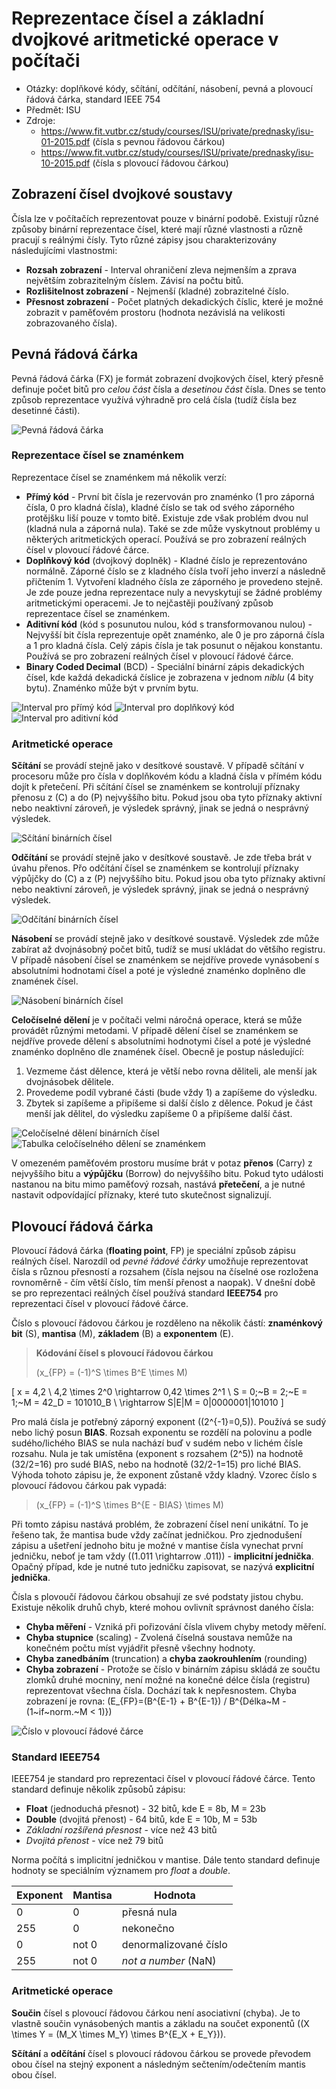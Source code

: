 # Reprezentace čísel a základní dvojkové aritmetické operace v počítači
- Otázky: doplňkové kódy, sčítání, odčítání, násobení, pevná a plovoucí řádová čárka, standard IEEE 754
- Předmět: ISU
- Zdroje:
    - https://www.fit.vutbr.cz/study/courses/ISU/private/prednasky/isu-01-2015.pdf (čísla s pevnou řádovou čárkou)
    - https://www.fit.vutbr.cz/study/courses/ISU/private/prednasky/isu-10-2015.pdf (čísla s plovoucí řádovou čárkou)

## Zobrazení čísel dvojkové soustavy
Čísla lze v počítačích reprezentovat pouze v binární podobě. Existují různé způsoby binární reprezentace čísel, které mají různé vlastnosti a různě pracují s reálnými čísly. Tyto různé zápisy jsou charakterizovány následujícími vlastnostmi:
- __Rozsah zobrazení__ - Interval ohraničení zleva nejmenším a zprava největším zobrazitelným číslem. Závisí na počtu bitů.
- __Rozlišitelnost zobrazení__ - Nejmenší (kladné) zobrazitelné číslo.
- __Přesnost zobrazení__ - Počet platných dekadických číslic, které je možné zobrazit v paměťovém prostoru (hodnota nezávislá na velikosti zobrazovaného čísla).

## Pevná řádová čárka
Pevná řádová čárka (FX) je formát zobrazení dvojkových čísel, který přesně definuje počet bitů pro _celou část_ čísla a _desetinou část_ čísla. Dnes se tento způsob reprezentace využívá výhradně pro celá čísla (tudíž čísla bez desetinné části).

![Pevná řádová čárka](/Images/09/pevna_radova_carka.png)

### Reprezentace čísel se znaménkem
Reprezentace čísel se znaménkem má několik verzí:
- __Přímý kód__ - První bit čísla je rezervován pro znaménko (1 pro záporná čísla, 0 pro kladná čísla), kladné číslo se tak od svého záporného protějšku liší pouze v tomto bitě. Existuje zde však problém dvou nul (kladná nula a záporná nula). Také se zde může vyskytnout problémy u některých aritmetických operací. Používá se pro zobrazení reálných čísel v plovoucí řádové čárce.
- __Doplňkový kód__ (dvojkový doplněk) - Kladné číslo je reprezentováno normálně. Záporné číslo se z kladného čísla tvoří jeho inverzí a následně přičtením 1. Vytvoření kladného čísla ze záporného je provedeno stejně. Je zde pouze jedna reprezentace nuly a nevyskytují se žádné problémy aritmetickými operacemi. Je to nejčastěji používaný způsob reprezentace čísel se znaménkem.
- __Aditivní kód__ (kód s posunutou nulou, kód s transformovanou nulou) - Nejvyšší bit čísla reprezentuje opět znaménko, ale 0 je pro záporná čísla a 1 pro kladná čísla. Celý zápis čísla je tak posunut o nějakou konstantu. Používá se pro zobrazení reálných čísel v plovoucí řádové čárce.
- __Binary Coded Decimal__ (BCD) - Speciální binární zápis dekadických čísel, kde každá dekadická číslice je zobrazena v jednom _niblu_ (4 bity bytu). Znaménko může být v prvním bytu.

![Interval pro přímý kód](/Images/09/interval_primy_kod.png)
![Interval pro doplňkový kód](/Images/09/interval_doplnkovy_kod.png)
![Interval pro aditivní kód](/Images/09/interval_transformovany_kod.png)

### Aritmetické operace
__Sčítání__ se provádí stejně jako v desítkové soustavě. V případě sčítání v procesoru může pro čísla v doplňkovém kódu a kladná čísla v přímém kódu dojít k přetečení. Při sčítání čísel se znaménkem se kontrolují příznaky přenosu z (C) a do (P) nejvyššího bitu. Pokud jsou oba tyto příznaky aktivní nebo neaktivní zároveň, je výsledek správný, jinak se jedná o nesprávný výsledek.

![Sčítání binárních čísel](/Images/09/scitani.png)

__Odčítání__ se provádí stejně jako v desítkové soustavě. Je zde třeba brát v úvahu přenos. Přo odčítání čísel se znaménkem se kontrolují příznaky výpůjčky do (C) a z (P) nejvyššího bitu. Pokud jsou oba tyto příznaky aktivní nebo neaktivní zároveň, je výsledek správný, jinak se jedná o nesprávný výsledek.

![Odčítání binárních čísel](/Images/09/odcitani.png)

__Násobení__ se provádí stejně jako v desítkové soustavě. Výsledek zde může zabírat až dvojnásobný počet bitů, tudíž se musí ukládat do většího registru. V případě násobení čísel se znaménkem se nejdříve provede vynásobení s absolutními hodnotami čísel a poté je výsledné znaménko doplněno dle znamének čísel.

![Násobení binárních čísel](/Images/09/nasobeni.png)

__Celočíselné dělení__ je v počítači velmi náročná operace, která se může provádět různými metodami. V případě dělení čísel se znaménkem se nejdříve provede dělení s absolutními hodnotymi čísel a poté je výsledné znaménko doplněno dle znamének čísel. Obecně je postup následující:
1. Vezmeme část dělence, která je větší nebo rovna děliteli, ale menší jak dvojnásobek dělitele.
2. Provedeme podíl vybrané části (bude vždy 1) a zapíšeme do výsledku.
3. Zbytek si zapíšeme a připíšeme si další číslo z dělence. Pokud je část menší jak dělitel, do výsledku zapíšeme 0 a připíšeme další část.

![Celočíselné dělení binárních čísel](/Images/09/deleni.png)
![Tabulka celočíselného dělení se znaménkem](/Images/09/deleni_tabulka.png)

V omezeném paměťovém prostoru musíme brát v potaz __přenos__ (Carry) z nejvyššího bitu a __výpůjčku__ (Borrow) do nejvyššího bitu. Pokud tyto události nastanou na bitu mimo paměťový rozsah, nastává __přetečení__, a je nutné nastavit odpovídající příznaky, které tuto skutečnost signalizují.

## Plovoucí řádová čárka
Plovoucí řádová čárka (__floating point__, FP) je speciální způsob zápisu reálných čísel. Narozdíl od _pevné řádové čárky_ umožňuje reprezentovat čísla s různou přesností a rozsahem (čísla nejsou na číselné ose rozložena rovnoměrně - čím větší číslo, tím menší přenost a naopak). V dnešní době se pro reprezentaci reálných čísel používá standard __IEEE754__ pro reprezentaci čísel v plovoucí řádové čárce.

Číslo s plovoucí řádovou čárkou je rozděleno na několik částí: __znaménkový bit__ (S), __mantisa__ (M), __základem__ (B) a __exponentem__ (E).

> __Kódování čísel s plovoucí řádovou čárkou__
>
> \(x_{FP} = (-1)^S \times B^E \times M\)

\[
x = 4,2 \\
4,2 \times 2^0 \rightarrow 0,42 \times 2^1 \\
S = 0;~B = 2;~E = 1;~M = 42_D = 101010_B \\
\rightarrow S|E|M = 0|0000001|101010
\]

Pro malá čísla je potřebný záporný exponent (\(2^{-1}=0,5\)). Používá se sudý nebo lichý posun __BIAS__. Rozsah exponentu se rozdělí na polovinu a podle sudého/lichého BIAS se nula nachází buď v sudém nebo v lichém čísle rozsahu. Nula je tak umístěna (exponent s rozsahem \(2^5\)) na hodnotě \(32/2=16\) pro sudé BIAS, nebo na hodnotě \(32/2-1=15\) pro liché BIAS. Výhoda tohoto zápisu je, že exponent zůstaně vždy kladný. Vzorec číslo s plovoucí řádovou čárkou pak vypadá:

> \(x_{FP} = (-1)^S \times B^{E - BIAS} \times M\)

Při tomto zápisu nastává problém, že zobrazení čísel není unikátní. To je řešeno tak, že mantisa bude vždy začínat jedničkou. Pro zjednodušení zápisu a ušetření jednoho bitu je možné v mantise čísla vynechat první jedničku, neboť je tam vždy (\(1.011 \rightarrow .011\)) - __implicitní jednička__. Opačný případ, kde je nutné tuto jedničku zapisovat, se nazývá __explicitní jednička__.

Čísla s plovoučí řádovou čárkou obsahují ze své podstaty jistou chybu. Existuje několik druhů chyb, které mohou ovlivnít správnost daného čísla:
- __Chyba měření__ - Vzniká při pořizování čísla vlivem chyby metody měření.
- __Chyba stupnice__ (scaling) - Zvolená číselná soustava nemůže na konečném počtu míst vyjádřit přesně všechny hodnoty.
- __Chyba zanedbáním__ (truncation) a __chyba zaokrouhlením__ (rounding)
- __Chyba zobrazení__ - Protože se číslo v binárním zápisu skládá ze součtu zlomků druhé mocniny, není možné na konečné délce čísla (registru) reprezentovat všechna čísla. Dochází tak k nepřesnostem. Chyba zobrazení je rovna: \(E_{FP}=(B^{E-1} + B^{E-1}) / B^{Délka~M - (1~if~norm.~M < 1)}\)

![Číslo v plovoucí řádové čárce](/Images/09/floating_point.png)

### Standard IEEE754
IEEE754 je standard pro reprezentaci čísel v plovoucí řádové čárce. Tento standard definuje několik způsobů zápisu:
- __Float__ (jednoduchá přesnot) - 32 bitů, kde E = 8b, M = 23b
- __Double__ (dvojitá přenost) - 64 bitů, kde E = 10b, M = 53b
- _Základní rozšířená přesnost_ - více než 43 bitů
- _Dvojitá přenost_ - více než 79 bitů

Norma počítá s implicitní jedničkou v mantise. Dále tento standard definuje hodnoty se speciálním významem pro _float_ a _double_.

|Exponent|Mantisa|Hodnota|
|-|-|-|
|0|0|přesná nula|
|255|0|nekonečno|
|0|not 0|denormalizované číslo|
|255|not 0|_not a number_ (NaN)|

### Aritmetické operace
__Součin__ čísel s plovoucí řádovou čárkou není asociativní (chyba). Je to vlastně součin vynásobených mantis a základu na součet exponentů (\(X \times Y = (M_X \times M_Y) \times B^{E_X + E_Y}\)).

__Sčítání__ a __odčítání__ čísel s plovoucí rádovou čárkou se provede převodem obou čísel na stejný exponent a následným sečtením/odečtením mantis obou čísel.

